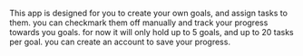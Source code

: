 This app is designed for you to create your own goals, and assign tasks to them. you can checkmark them off manually and track your progress towards you goals. for now it will only hold up to 5 goals, and up to 20 tasks per goal. you can create an account to save your progress.